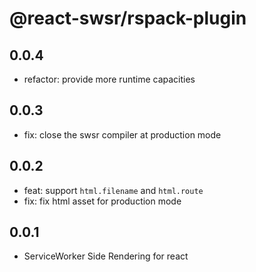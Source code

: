 # @react-swsr/rspack-plugin

## 0.0.4

- refactor: provide more runtime capacities

## 0.0.3

- fix: close the swsr compiler at production mode

## 0.0.2

- feat: support `html.filename` and `html.route`
- fix: fix html asset for production mode

## 0.0.1

- ServiceWorker Side Rendering for react
